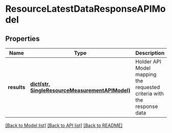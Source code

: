 # ResourceLatestDataResponseAPIModel

## Properties
Name | Type | Description | Notes
------------ | ------------- | ------------- | -------------
**results** | [**dict(str, SingleResourceMeasurementAPIModel)**](SingleResourceMeasurementAPIModel.md) | Holder API Model mapping the requested criteria with the response data | [optional] 

[[Back to Model list]](../README.md#documentation-for-models) [[Back to API list]](../README.md#documentation-for-api-endpoints) [[Back to README]](../README.md)



